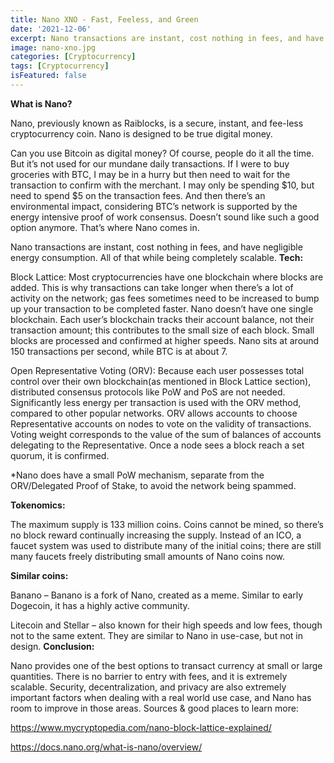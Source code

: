 ```yaml
---
title: Nano XNO - Fast, Feeless, and Green
date: '2021-12-06'
excerpt: Nano transactions are instant, cost nothing in fees, and have negligible energy consumption.
image: nano-xno.jpg
categories: [Cryptocurrency]
tags: [Cryptocurrency]
isFeatured: false
---
```


**What is Nano?**

Nano, previously known as Raiblocks, is a secure, instant, and fee-less cryptocurrency coin. Nano is designed to be true digital money.

Can you use Bitcoin as digital money? Of course, people do it all the time. But it’s not used for our mundane daily transactions. If I were to buy groceries with BTC, I may be in a hurry but then need to wait for the transaction to confirm with the merchant. I may only be spending $10, but need to spend $5 on the transaction fees. And then there’s an environmental impact, considering BTC’s network is supported by the energy intensive proof of work consensus. Doesn’t sound like such a good option anymore. That’s where Nano comes in.

Nano transactions are instant, cost nothing in fees, and have negligible energy consumption. All of that while being completely scalable.
**Tech:**

Block Lattice: Most cryptocurrencies have one blockchain where blocks are added. This is why transactions can take longer when there’s a lot of activity on the network; gas fees sometimes need to be increased to bump up your transaction to be completed faster. Nano doesn’t have one single blockchain. Each user’s blockchain tracks their account balance, not their transaction amount; this contributes to the small size of each block. Small blocks are processed and confirmed at higher speeds. Nano sits at around 150 transactions per second, while BTC is at about 7. 

Open Representative Voting (ORV): Because each user possesses total control over their own blockchain(as mentioned in Block Lattice section), distributed consensus protocols like PoW and PoS are not needed. Significantly less energy per transaction is used with the ORV method, compared to other popular networks. ORV allows accounts to choose Representative accounts on nodes to vote on the validity of transactions. Voting weight corresponds to the value of the sum of balances of accounts delegating to the Representative. Once a node sees a block reach a set quorum, it is confirmed.

*Nano does have a small PoW mechanism, separate from the ORV/Delegated Proof of Stake, to avoid the network being spammed.

 
**Tokenomics:**

The maximum supply is 133 million coins. Coins cannot be mined, so there’s no block reward continually increasing the supply. Instead of an ICO, a faucet system was used to distribute many of the initial coins; there are still many faucets freely distributing small amounts of Nano coins now.

**Similar coins:**

Banano – Banano is a fork of Nano, created as a meme. Similar to early Dogecoin, it has a highly active community.

Litecoin and Stellar – also known for their high speeds and low fees, though not to the same extent. They are similar to Nano in use-case, but not in design.
**Conclusion:**

Nano provides one of the best options to transact currency at small or large quantities. There is no barrier to entry with fees, and it is extremely scalable. Security, decentralization, and privacy are also extremely important factors when dealing with a real world use case, and Nano has room to improve in those areas.
Sources & good places to learn more:

https://www.mycryptopedia.com/nano-block-lattice-explained/

https://docs.nano.org/what-is-nano/overview/